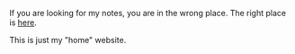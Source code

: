 If you are looking for my notes, you are in the wrong place. The right place is [here](https://spicata.github.io/mint-fresh-notes/).

This is just my "home" website.
